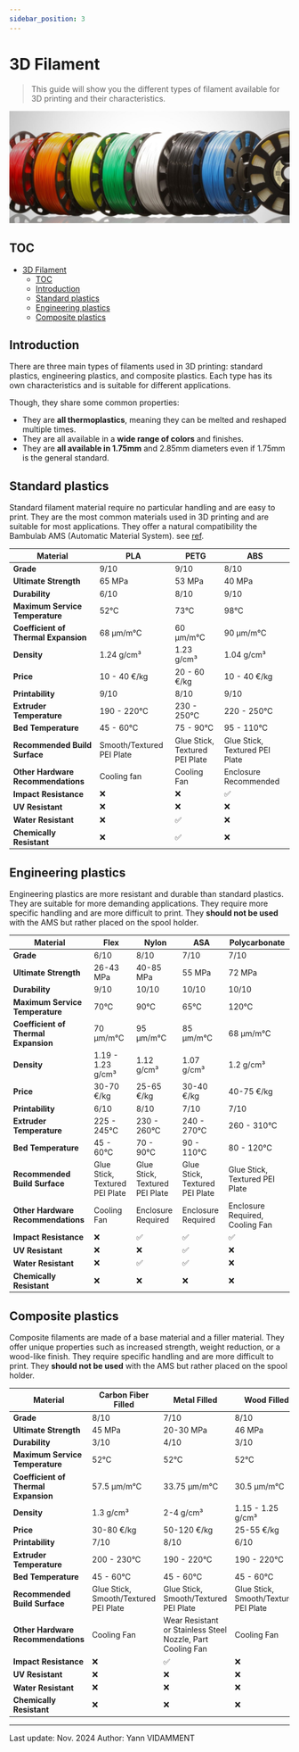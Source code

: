 ```yaml
---
sidebar_position: 3
---
```


# 3D Filament

> This guide will show you the different types of filament available for 3D printing and their characteristics.

![Filaments](/assets/filament-1.png)

## TOC

- [3D Filament](#3d-filament)
  - [TOC](#toc)
  - [Introduction](#introduction)
  - [Standard plastics](#standard-plastics)
  - [Engineering plastics](#engineering-plastics)
  - [Composite plastics](#composite-plastics)

## Introduction

There are three main types of filaments used in 3D printing: standard plastics, engineering plastics, and composite plastics. Each type has its own characteristics and is suitable for different applications.

Though, they share some common properties:

- They are **all thermoplastics**, meaning they can be melted and reshaped multiple times.
- They are all available in a **wide range of colors** and finishes.
- They are **all available in 1.75mm** and 2.85mm diameters even if 1.75mm is the general standard.

## Standard plastics

Standard filament material require no particular handling and are easy to print. They are the most common materials used in 3D printing and are suitable for most applications. They offer a natural compatibility the Bambulab AMS (Automatic Material System). see [ref](/bambulab).

| Material                             | PLA                       | PETG                           | ABS                            |
| ------------------------------------ | ------------------------- | ------------------------------ | ------------------------------ |
| **Grade**                            | 9/10                      | 9/10                           | 8/10                           |
| **Ultimate Strength**                | 65 MPa                    | 53 MPa                         | 40 MPa                         |
| **Durability**                       | 6/10                      | 8/10                           | 9/10                           |
| **Maximum Service Temperature**      | 52°C                      | 73°C                           | 98°C                           |
| **Coefficient of Thermal Expansion** | 68 µm/m°C                 | 60 µm/m°C                      | 90 µm/m°C                      |
| **Density**                          | 1.24 g/cm³                | 1.23 g/cm³                     | 1.04 g/cm³                     |
| **Price**                            | 10 - 40 €/kg              | 20 - 60 €/kg                   | 10 - 40 €/kg                   |
| **Printability**                     | 9/10                      | 8/10                           | 9/10                           |
| **Extruder Temperature**             | 190 - 220°C               | 230 - 250°C                    | 220 - 250°C                    |
| **Bed Temperature**                  | 45 - 60°C                 | 75 - 90°C                      | 95 - 110°C                     |
| **Recommended Build Surface**        | Smooth/Textured PEI Plate | Glue Stick, Textured PEI Plate | Glue Stick, Textured PEI Plate |
| **Other Hardware Recommendations**   | Cooling fan               | Cooling Fan                    | Enclosure Recommended          |
| **Impact Resistance**                | :x:                       | :x:                            | :white_check_mark:             |
| **UV Resistant**                     | :x:                       | :x:                            | :x:                            |
| **Water Resistant**                  | :x:                       | :white_check_mark:             | :x:                            |
| **Chemically Resistant**             | :x:                       | :white_check_mark:             | :x:                            |

## Engineering plastics

Engineering plastics are more resistant and durable than standard plastics. They are suitable for more demanding applications. They require more specific handling and are more difficult to print. They **should not be used** with the AMS but rather placed on the spool holder.

| Material                             | Flex                           | Nylon                          | ASA                            | Polycarbonate                   |
| ------------------------------------ | ------------------------------ | ------------------------------ | ------------------------------ | ------------------------------- |
| **Grade**                            | 6/10                           | 8/10                           | 7/10                           | 7/10                            |
| **Ultimate Strength**                | 26-43 MPa                      | 40-85 MPa                      | 55 MPa                         | 72 MPa                          |
| **Durability**                       | 9/10                           | 10/10                          | 10/10                          | 10/10                           |
| **Maximum Service Temperature**      | 70°C                           | 90°C                           | 65°C                           | 120°C                           |
| **Coefficient of Thermal Expansion** | 70 µm/m°C                      | 95 µm/m°C                      | 85 µm/m°C                      | 68 µm/m°C                       |
| **Density**                          | 1.19 - 1.23 g/cm³              | 1.12 g/cm³                     | 1.07 g/cm³                     | 1.2 g/cm³                       |
| **Price**                            | 30-70 €/kg                     | 25-65 €/kg                     | 30-40 €/kg                     | 40-75 €/kg                      |
| **Printability**                     | 6/10                           | 8/10                           | 7/10                           | 7/10                            |
| **Extruder Temperature**             | 225 - 245°C                    | 230 - 260°C                    | 240 - 270°C                    | 260 - 310°C                     |
| **Bed Temperature**                  | 45 - 60°C                      | 70 - 90°C                      | 90 - 110°C                     | 80 - 120°C                      |
| **Recommended Build Surface**        | Glue Stick, Textured PEI Plate | Glue Stick, Textured PEI Plate | Glue Stick, Textured PEI Plate | Glue Stick, Textured PEI Plate  |
| **Other Hardware Recommendations**   | Cooling Fan                    | Enclosure Required             | Enclosure Required             | Enclosure Required, Cooling Fan |
| **Impact Resistance**                | :x:                            | :white_check_mark:             | :white_check_mark:             | :white_check_mark:              |
| **UV Resistant**                     | :x:                            | :x:                            | :white_check_mark:             | :x:                             |
| **Water Resistant**                  | :x:                            | :white_check_mark:             | :white_check_mark:             | :x:                             |
| **Chemically Resistant**             | :x:                            | :x:                            | :x:                            | :x:                             |

## Composite plastics

Composite filaments are made of a base material and a filler material. They offer unique properties such as increased strength, weight reduction, or a wood-like finish. They require specific handling and are more difficult to print. They **should not be used** with the AMS but rather placed on the spool holder.

| Material                             | Carbon Fiber Filled                   | Metal Filled                                               | Wood Filled                           |
| ------------------------------------ | ------------------------------------- | ---------------------------------------------------------- | ------------------------------------- |
| **Grade**                            | 8/10                                  | 7/10                                                       | 8/10                                  |
| **Ultimate Strength**                | 45 MPa                                | 20-30 MPa                                                  | 46 MPa                                |
| **Durability**                       | 3/10                                  | 4/10                                                       | 3/10                                  |
| **Maximum Service Temperature**      | 52°C                                  | 52°C                                                       | 52°C                                  |
| **Coefficient of Thermal Expansion** | 57.5 µm/m°C                           | 33.75 µm/m°C                                               | 30.5 µm/m°C                           |
| **Density**                          | 1.3 g/cm³                             | 2-4 g/cm³                                                  | 1.15 - 1.25 g/cm³                     |
| **Price**                            | 30-80 €/kg                            | 50-120 €/kg                                                | 25-55 €/kg                            |
| **Printability**                     | 7/10                                  | 8/10                                                       | 6/10                                  |
| **Extruder Temperature**             | 200 - 230°C                           | 190 - 220°C                                                | 190 - 220°C                           |
| **Bed Temperature**                  | 45 - 60°C                             | 45 - 60°C                                                  | 45 - 60°C                             |
| **Recommended Build Surface**        | Glue Stick, Smooth/Textured PEI Plate | Glue Stick, Smooth/Textured PEI Plate                      | Glue Stick, Smooth/Textured PEI Plate |
| **Other Hardware Recommendations**   | Cooling Fan                           | Wear Resistant or Stainless Steel Nozzle, Part Cooling Fan | Cooling Fan                           |
| **Impact Resistance**                | :x:                                   | :white_check_mark:                                         | :x:                                   |
| **UV Resistant**                     | :x:                                   | :x:                                                        | :x:                                   |
| **Water Resistant**                  | :x:                                   | :x:                                                        | :x:                                   |
| **Chemically Resistant**             | :x:                                   | :x:                                                        | :x:                                   |

---

Last update: Nov. 2024
Author: Yann VIDAMMENT
